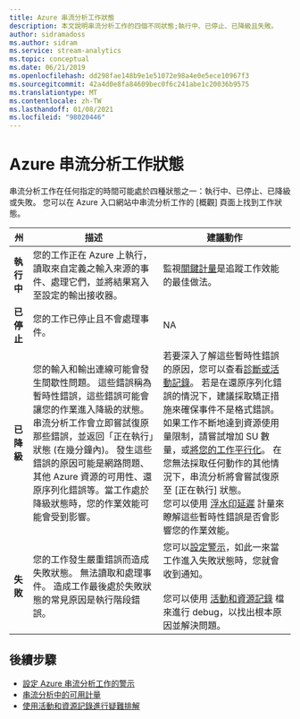 ```yaml
---
title: Azure 串流分析工作狀態
description: 本文說明串流分析工作的四個不同狀態;執行中、已停止、已降級且失敗。
author: sidramadoss
ms.author: sidram
ms.service: stream-analytics
ms.topic: conceptual
ms.date: 06/21/2019
ms.openlocfilehash: dd298fae148b9e1e51072e98a4e0e5ece10967f3
ms.sourcegitcommit: 42a4d0e8fa84609bec0f6c241abe1c20036b9575
ms.translationtype: MT
ms.contentlocale: zh-TW
ms.lasthandoff: 01/08/2021
ms.locfileid: "98020446"
---
```

# <a name="azure-stream-analytics-job-states"></a>Azure 串流分析工作狀態

串流分析工作在任何指定的時間可能處於四種狀態之一：執行中、已停止、已降級或失敗。 您可以在 Azure 入口網站中串流分析工作的 [概觀] 頁面上找到工作狀態。 

| 州 | 描述 | 建議動作 |
| --- | --- | --- |
| **執行中** | 您的工作正在 Azure 上執行，讀取來自定義之輸入來源的事件、處理它們，並將結果寫入至設定的輸出接收器。 | 監視[關鍵計量](./stream-analytics-set-up-alerts.md#scenarios-to-monitor)是追蹤工作效能的最佳做法。 |
| **已停止** | 您的工作已停止且不會處理事件。 | NA | 
| **已降級** | 您的輸入和輸出連線可能會發生間歇性問題。 這些錯誤稱為暫時性錯誤，這些錯誤可能會讓您的作業進入降級的狀態。 串流分析工作會立即嘗試復原那些錯誤，並返回「正在執行」狀態 (在幾分鐘內)。 發生這些錯誤的原因可能是網路問題、其他 Azure 資源的可用性、還原序列化錯誤等。當工作處於降級狀態時，您的作業效能可能會受到影響。| 若要深入了解這些暫時性錯誤的原因，您可以查看[診斷或活動記錄](./stream-analytics-job-diagnostic-logs.md#debugging-using-activity-logs)。 若是在還原序列化錯誤的情況下，建議採取矯正措施來確保事件不是格式錯誤。 如果工作不斷地達到資源使用量限制，請嘗試增加 SU 數量，或[將您的工作平行化](./stream-analytics-parallelization.md)。 在您無法採取任何動作的其他情況下，串流分析將會嘗試復原至 [正在執行] 狀態。 <br> 您可以使用 [浮水印延遲](./stream-analytics-set-up-alerts.md#scenarios-to-monitor) 計量來瞭解這些暫時性錯誤是否會影響您的作業效能。|
| **失敗** | 您的工作發生嚴重錯誤而造成失敗狀態。 無法讀取和處理事件。 造成工作最後處於失敗狀態的常見原因是執行階段錯誤。 | 您可以[設定警示](./stream-analytics-set-up-alerts.md#set-up-alerts-in-the-azure-portal)，如此一來當工作進入失敗狀態時，您就會收到通知。 <br> <br>您可以使用 [活動和資源記錄](./stream-analytics-job-diagnostic-logs.md#debugging-using-activity-logs) 檔來進行 debug，以找出根本原因並解決問題。|

## <a name="next-steps"></a>後續步驟
* [設定 Azure 串流分析工作的警示](stream-analytics-set-up-alerts.md)
* [串流分析中的可用計量](./stream-analytics-monitoring.md#metrics-available-for-stream-analytics)
* [使用活動和資源記錄進行疑難排解](./stream-analytics-job-diagnostic-logs.md)